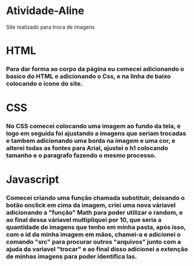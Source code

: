 # Atividade-Aline
 Site realizado para troca de imagens
# HTML
### Para dar forma ao corpo da página eu comecei adicionando o basico do HTML e adicionando o Css, e na linha de baixo colocando o icone do site.
# CSS
### No CSS comecei colocando uma imagem ao fundo da tela, e logo em seguida foi ajustando a imagens que seriam trocadas e tambem adicionando uma borda na imagem e uma cor, e alterei todas as fontes para Arial, ajustei o h1 colocando tamanho e o paragrafo fazendo o mesmo processo. 
# Javascript
### Comecei criando uma função chamada substituir, deixando o botão onclick em cima da imagem, criei uma nova váriavel adicionando a "função" Math para poder utilizar o random, e ao final dessa váriavel multipliquei por 10, que seria a quantidade de imagens que tenho em minha pasta, após isso, com o id da minha imagem em mãos, chamei-a e adicionei o comando "src" para procurar outros "arquivos" junto com a ajuda da variavel "trocar" e ao final disso adicionei a extenção de minhas imagens para poder identifica las.
